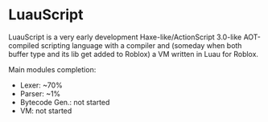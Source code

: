 # LuauScript

LuauScript is a very early development Haxe-like/ActionScript 3.0-like AOT-compiled scripting language with a compiler and (someday when both buffer type and its lib get added to Roblox) a VM written in Luau for Roblox.

Main modules completion:

- Lexer: ~70%
- Parser: ~1%
- Bytecode Gen.: not started
- VM: not started
